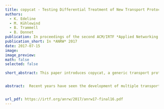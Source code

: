 ```yaml
---
title: copycat - Testing Differential Treatment of New Transport Protocols in the Wild
authors:
  - K. Edeline
  - M. Kühlewind
  - B. Trammell
  - B. Donnet
publication: In proceedings of the second ACM/IRTF *Applied Networking Research Workshop*, Prague, July 2016.
publication_short: In *ANRW* 2017
date: 2017-07-15
image: 
image_preview: 
math: false
selected: false

short_abstract: This paper introduces copycat, a generic transport protocol testing tool that highlights differential treatment by the path in terms of connectivity and QoS between TCP and a non-TCP transport protocol. copycat generates TCP-shaped traffic with custom headers, and compares its performance in terms of loss and delay with TCP.


abstract:  Recent years have seen the development of multiple transport solutions to address the ossification of TCP in the Internet, and to ease transport-layer extensibility and deployability. Recent approaches, such as PLUS and Google’s QUIC, introduce an upper transport layer atop UDP; their deployment therefore relies on UDP not being disadvantaged with respect to TCP by the Internet. This paper introduces copycat, a generic transport protocol testing tool that highlights differential treatment by the path in terms of connectivity and QoS between TCP and a non-TCP transport protocol. copycat generates TCP-shaped traffic with custom headers, and compares its performance in terms of loss and delay with TCP. We present a proof-of-concept case study (UDP vs. TCP) in order to answer questions about the deployability of current transport evolution approaches, and demonstrate the extent of copycat’s capabilities and possible applications. While the vast majority of UDP impairments are found to be access-network linked, and subtle impairment is rare, middleboxes might adapt to new protocols that would then perform differently in the wild compared to early deployments or controlled environment testing.


url_pdf: https://irtf.org/anrw/2017/anrw17-final16.pdf
---
```


